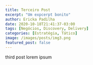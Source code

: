 ```yaml
---
title: Terceiro Post
excerpt: "Um expcerpt bonito"
author: Ericka Padilha
date: 2020-10-18T21:41:37-03:00
tags: [Negócios, Discovery, Delivery]
categories: [Estratégia, Tático]
image: /images/posts/img3.png
featured_post: false
---
```




third post
lorem ipsum 